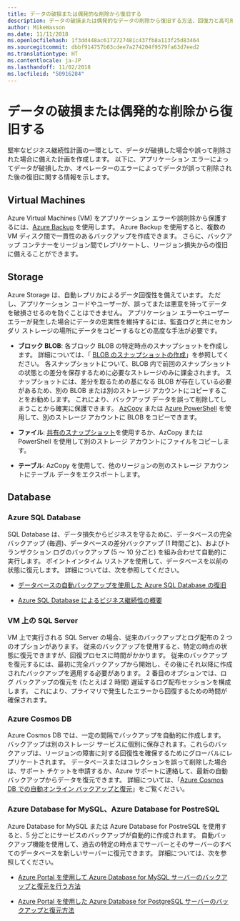 ```yaml
---
title: データの破損または偶発的な削除から復旧する
description: データの破損または偶発的なデータの削除から復旧する方法、回復力と高可用性を備えたフォールト トレラント アプリケーションを設計する方法、障害復旧を計画する方法に関する記事
author: MikeWasson
ms.date: 11/11/2018
ms.openlocfilehash: 1f3dd448ac6172727481c437fb8a113f25d83464
ms.sourcegitcommit: dbbf914757b03cdee7a274204f9579fa63d7eed2
ms.translationtype: HT
ms.contentlocale: ja-JP
ms.lasthandoff: 11/02/2018
ms.locfileid: "50916284"
---
```

# <a name="recover-from-data-corruption-or-accidental-deletion"></a>データの破損または偶発的な削除から復旧する 

堅牢なビジネス継続性計画の一環として、データが破損した場合や誤って削除された場合に備えた計画を作成します。 以下に、アプリケーション エラーによってデータが破損したか、オペレーターのエラーによってデータが誤って削除された後の復旧に関する情報を示します。

## <a name="virtual-machines"></a>Virtual Machines

Azure Virtual Machines (VM) をアプリケーション エラーや誤削除から保護するには、[Azure Backup](/azure/backup/) を使用します。 Azure Backup を使用すると、複数の VM ディスク間で一貫性のあるバックアップを作成できます。 さらに、バックアップ コンテナーをリージョン間でレプリケートし、リージョン損失からの復旧に備えることができます。

## <a name="storage"></a>Storage

Azure Storage は、自動レプリカによるデータ回復性を備えています。 ただし、アプリケーション コードやユーザーが、誤ってまたは悪意を持ってデータを破損させるのを防ぐことはできません。 アプリケーション エラーやユーザー エラーが発生した場合にデータの忠実性を維持するには、監査ログと共にセカンダリ ストレージの場所にデータをコピーするなどの高度な手法が必要です。 

- **ブロック BLOB**:  各ブロック BLOB の特定時点のスナップショットを作成します。 詳細については、「 [BLOB のスナップショットの作成](/rest/api/storageservices/creating-a-snapshot-of-a-blob)」を参照してください。 各スナップショットについて、BLOB 内で前回のスナップショットの状態との差分を保存するために必要なストレージのみに課金されます。 スナップショットには、差分を取るための基になる BLOB が存在している必要があるため、別の BLOB または別のストレージ アカウントにコピーすることをお勧めします。 これにより、バックアップ データを誤って削除してしまうことから確実に保護できます。 [AzCopy](/azure/storage/common/storage-use-azcopy) または [Azure PowerShell](/azure/storage/common/storage-powershell-guide-full) を使用して、別のストレージ アカウントに BLOB をコピーできます。

- **ファイル**:  [共有のスナップショット](/azure/storage/files/storage-snapshots-files)を使用するか、AzCopy または PowerShell を使用して別のストレージ アカウントにファイルをコピーします。

- **テーブル**:  AzCopy を使用して、他のリージョンの別のストレージ アカウントにテーブル データをエクスポートします。

## <a name="database"></a>Database

### <a name="azure-sql-database"></a>Azure SQL Database 

SQL Database は、データ損失からビジネスを守るために、データベースの完全バックアップ (毎週)、データベースの差分バックアップ (1 時間ごと)、およびトランザクション ログのバックアップ (5 ～ 10 分ごと) を組み合わせて自動的に実行します。 ポイントインタイム リストアを使用して、データベースを以前の状態に復元します。 詳細については、次を参照してください。

- [データベースの自動バックアップを使用した Azure SQL Database の復旧](/azure/sql-database/sql-database-recovery-using-backups)

- [Azure SQL Database によるビジネス継続性の概要](/azure/sql-database/sql-database-business-continuity)

### <a name="sql-server-on-vms"></a>VM 上の SQL Server

VM 上で実行される SQL Server の場合、従来のバックアップとログ配布の 2 つのオプションがあります。 従来のバックアップを使用すると、特定の時点の状態に復元できますが、回復プロセスに時間がかかります。 従来のバックアップを復元するには、最初に完全バックアップから開始し、その後にそれ以降に作成されたバックアップを適用する必要があります。 2 番目のオプションでは、ログ バックアップの復元を (たとえば 2 時間) 遅延するログ配布セッションを構成します。 これにより、プライマリで発生したエラーから回復するための時間が確保されます。

### <a name="azure-cosmos-db"></a>Azure Cosmos DB

Azure Cosmos DB では、一定の間隔でバックアップを自動的に作成します。 バックアップは別のストレージ サービスに個別に保存されます。これらのバックアップは、リージョンの障害に対する回復性を確保するためにグローバルにレプリケートされます。 データベースまたはコレクションを誤って削除した場合は、サポート チケットを申請するか、Azure サポートに連絡して、最新の自動バックアップからデータを復元できます。 詳細については、「[Azure Cosmos DB での自動オンライン バックアップと復元](/azure/cosmos-db/online-backup-and-restore)」をご覧ください。

### <a name="azure-database-for-mysql-azure-database-for-postresql"></a>Azure Database for MySQL、Azure Database for PostreSQL

Azure Database for MySQL または Azure Database for PostreSQL を使用すると、5 分ごとにサービスのバックアップが自動的に作成されます。 自動バックアップ機能を使用して、過去の特定の時点までサーバーとそのサーバーのすべてのデータベースを新しいサーバーに復元できます。 詳細については、次を参照してください。

- [Azure Portal を使用して Azure Database for MySQL サーバーのバックアップと復元を行う方法](/azure/mysql/howto-restore-server-portal)

- [Azure Portal を使用した Azure Database for PostgreSQL サーバーのバックアップと復元方法](/azure/postgresql/howto-restore-server-portal)

